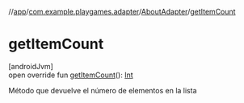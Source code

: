 //[app](../../../index.md)/[com.example.playgames.adapter](../index.md)/[AboutAdapter](index.md)/[getItemCount](get-item-count.md)

# getItemCount

[androidJvm]\
open override fun [getItemCount](get-item-count.md)(): [Int](https://kotlinlang.org/api/latest/jvm/stdlib/kotlin/-int/index.html)

Método que devuelve el número de elementos en la lista
